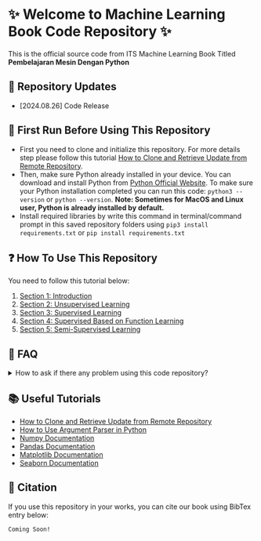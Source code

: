 # ✨ Welcome to Machine Learning Book Code Repository ✨

This is the official source code from ITS Machine Learning Book Titled **Pembelajaran Mesin Dengan Python**

## 🚀 Repository Updates

- \[2024.08.26\] Code Release

## 🏃 First Run Before Using This Repository

- First you need to clone and initialize this repository. For more details step please follow this tutorial [How to Clone and Retrieve Update from Remote Repository](https://docs.github.com/en/repositories/creating-and-managing-repositories/cloning-a-repository).
- Then, make sure Python already installed in your device. You can download and install Python from [Python Official Website](https://www.python.org). To make sure your Python installation completed you can run this code: `python3 --version` or `python --version`. **Note: Sometimes for MacOS and Linux user, Python is already installed by default.**
- Install required libraries by write this command in terminal/command prompt in this saved repository folders using `pip3 install requirements.txt` or `pip install requirements.txt`

## ❓ How To Use This Repository

You need to follow this tutorial below:

1. [Section 1: Introduction](section1/README.md)
2. [Section 2: Unsupervised Learning](section2/README.md)
3. [Section 3: Supervised Learning](section3/README.md)
4. [Section 4: Supervised Based on Function Learning](section4/README.md)
5. [Section 5: Semi-Supervised Learning](section5/README.md)

## 🙋 FAQ

<details>
<Summary> How to ask if there any problem using this code repository? </Summary>
Please create a new issue in Issues section, add title for the issue, and describe the issue briefly. You can use bahasa or english when writing your issue.

**Important: Before create an issue, please check existing open or closed issue first to avoid same issue being proposed again!!**
</details>

## 📚 Useful Tutorials

- [How to Clone and Retrieve Update from Remote Repository](https://docs.github.com/en/repositories/creating-and-managing-repositories/cloning-a-repository)
- [How to Use Argument Parser in Python](https://docs.python.org/3/howto/argparse.html)
- [Numpy Documentation](https://numpy.org/doc/stable/user/index.html)
- [Pandas Documentation](https://pandas.pydata.org/docs/user_guide/index.html)
- [Matplotlib Documentation](https://matplotlib.org/stable/users/index)
- [Seaborn Documentation](https://seaborn.pydata.org/tutorial.html)

## 🔭 Citation

If you use this repository in your works, you can cite our book using BibTex entry below:

```
Coming Soon!
```
